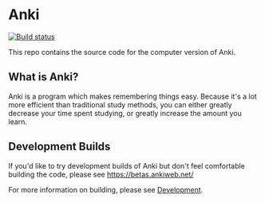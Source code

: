 # Anki

[![Build status](https://badge.buildkite.com/c9edf020a4aec976f9835e54751cc5409d843adbb66d043bd3.svg?branch=main)](https://buildkite.com/ankitects/anki-ci)

This repo contains the source code for the computer version of Anki.

## What is Anki?

Anki is a program which makes remembering things easy. Because it's a lot more efficient than traditional study methods, you can either greatly decrease your time spent studying, or greatly increase the amount you learn.

## Development Builds
If you'd like to try development builds of Anki but don't feel comfortable
building the code, please see https://betas.ankiweb.net/

For more information on building, please see [Development](./docs/development.md).
